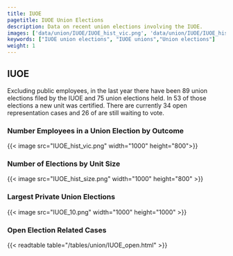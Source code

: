 ```yaml
---
title: IUOE
pagetitle: IUOE Union Elections
description: Data on recent union elections involving the IUOE.
images: ['data/union/IUOE/IUOE_hist_vic.png', 'data/union/IUOE/IUOE_hist_size.png', 'data/union/IUOE/IUOE_10.png']
keywords: ["IUOE union elections", "IUOE unions","Union elections"]
weight: 1
---
```

##  IUOE

Excluding public employees, in the last year there have been 89 union elections filed by the IUOE and 75 union elections held. In 53 of those elections a new unit was certified. There are currently 34 open representation cases and 26 of are still waiting to vote.

### Number Employees in a Union Election by Outcome
{{< image src="IUOE_hist_vic.png" width="1000" height="800">}}

### Number of Elections by Unit Size
{{< image src="IUOE_hist_size.png" width="1000" height="800" >}}

### Largest Private Union Elections
{{< image src="IUOE_10.png" width="1000" height="1000"  >}}

### Open Election Related Cases
{{< readtable table="/tables/union/IUOE_open.html" >}}

